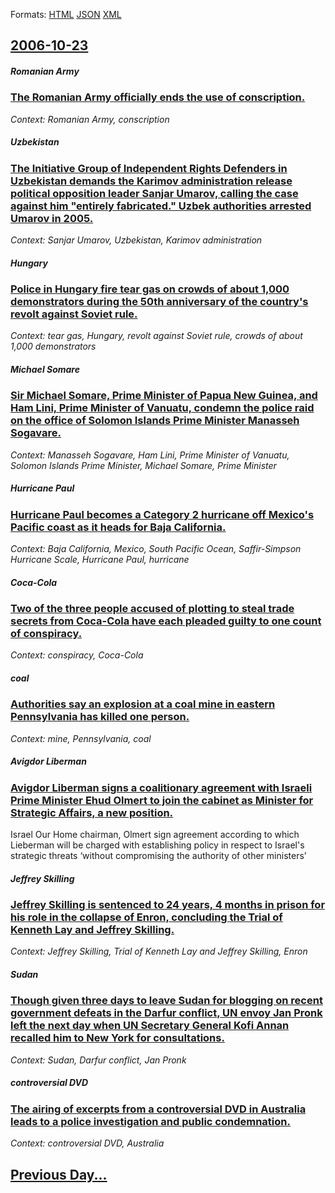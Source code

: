 
Formats: [HTML](2006/10/23/index.html)  [JSON](2006/10/23/index.json)  [XML](2006/10/23/index.xml)  

## [2006-10-23](/news/2006/10/23/index.md)

##### Romanian Army
### [ The Romanian Army officially ends the use of conscription. ](/news/2006/10/23/the-romanian-army-officially-ends-the-use-of-conscription.md)
_Context: Romanian Army, conscription_

##### Uzbekistan
### [ The Initiative Group of Independent Rights Defenders in Uzbekistan demands the Karimov administration release political opposition leader Sanjar Umarov, calling the case against him "entirely fabricated." Uzbek authorities arrested Umarov in 2005. ](/news/2006/10/23/the-initiative-group-of-independent-rights-defenders-in-uzbekistan-demands-the-karimov-administration-release-political-opposition-leader-s.md)
_Context: Sanjar Umarov, Uzbekistan, Karimov administration_

##### Hungary
### [ Police in Hungary fire tear gas on crowds of about 1,000 demonstrators during the 50th anniversary of the country's revolt against Soviet rule. ](/news/2006/10/23/police-in-hungary-fire-tear-gas-on-crowds-of-about-1-000-demonstrators-during-the-50th-anniversary-of-the-country-s-revolt-against-soviet-r.md)
_Context: tear gas, Hungary, revolt against Soviet rule, crowds of about 1,000 demonstrators_

##### Michael Somare
### [ Sir Michael Somare, Prime Minister of Papua New Guinea, and Ham Lini, Prime Minister of Vanuatu, condemn the police raid on the office of Solomon Islands Prime Minister Manasseh Sogavare. ](/news/2006/10/23/sir-michael-somare-prime-minister-of-papua-new-guinea-and-ham-lini-prime-minister-of-vanuatu-condemn-the-police-raid-on-the-office-of-s.md)
_Context: Manasseh Sogavare, Ham Lini, Prime Minister of Vanuatu, Solomon Islands Prime Minister, Michael Somare, Prime Minister_

##### Hurricane Paul
### [ Hurricane Paul becomes a Category 2 hurricane off Mexico's Pacific coast as it heads for Baja California. ](/news/2006/10/23/hurricane-paul-becomes-a-category-2-hurricane-off-mexico-s-pacific-coast-as-it-heads-for-baja-california.md)
_Context: Baja California, Mexico, South Pacific Ocean, Saffir-Simpson Hurricane Scale, Hurricane Paul, hurricane_

##### Coca-Cola
### [ Two of the three people accused of plotting to steal trade secrets from Coca-Cola have each pleaded guilty to one count of conspiracy. ](/news/2006/10/23/two-of-the-three-people-accused-of-plotting-to-steal-trade-secrets-from-coca-cola-have-each-pleaded-guilty-to-one-count-of-conspiracy.md)
_Context: conspiracy, Coca-Cola_

##### coal
### [ Authorities say an explosion at a coal mine in eastern Pennsylvania has killed one person. ](/news/2006/10/23/authorities-say-an-explosion-at-a-coal-mine-in-eastern-pennsylvania-has-killed-one-person.md)
_Context: mine, Pennsylvania, coal_

##### Avigdor Liberman
### [ Avigdor Liberman signs a coalitionary agreement with Israeli Prime Minister Ehud Olmert to join the cabinet as Minister for Strategic Affairs, a new position. ](/news/2006/10/23/avigdor-liberman-signs-a-coalitionary-agreement-with-israeli-prime-minister-ehud-olmert-to-join-the-cabinet-as-minister-for-strategic-affai.md)
Israel Our Home chairman, Olmert sign agreement according to which Lieberman will be charged with establishing policy in respect to Israel&#39;s strategic threats ‘without compromising the authority of other ministers’ 

##### Jeffrey Skilling
### [ Jeffrey Skilling is sentenced to 24 years, 4 months in prison for his role in the collapse of Enron, concluding the Trial of Kenneth Lay and Jeffrey Skilling. ](/news/2006/10/23/jeffrey-skilling-is-sentenced-to-24-years-4-months-in-prison-for-his-role-in-the-collapse-of-enron-concluding-the-trial-of-kenneth-lay-an.md)
_Context: Jeffrey Skilling, Trial of Kenneth Lay and Jeffrey Skilling, Enron_

##### Sudan
### [ Though given three days to leave Sudan for blogging on recent government defeats in the Darfur conflict, UN envoy Jan Pronk left the next day when UN Secretary General Kofi Annan recalled him to New York for consultations. ](/news/2006/10/23/though-given-three-days-to-leave-sudan-for-blogging-on-recent-government-defeats-in-the-darfur-conflict-un-envoy-jan-pronk-left-the-next-d.md)
_Context: Sudan, Darfur conflict, Jan Pronk_

##### controversial DVD
### [ The airing of excerpts from a controversial DVD in Australia leads to a police investigation and public condemnation.](/news/2006/10/23/the-airing-of-excerpts-from-a-controversial-dvd-in-australia-leads-to-a-police-investigation-and-public-condemnation.md)
_Context: controversial DVD, Australia_

## [Previous Day...](/news/2006/10/22/index.md)


